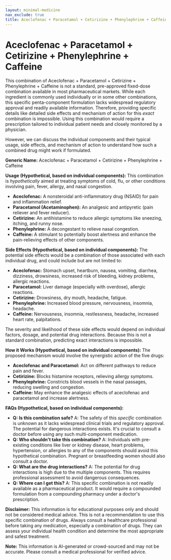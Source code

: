 ```yaml
---
layout: minimal-medicine
nav_exclude: true
title: Aceclofenac + Paracetamol + Cetirizine + Phenylephrine + Caffeine
---
```


# Aceclofenac + Paracetamol + Cetirizine + Phenylephrine + Caffeine

This combination of Aceclofenac + Paracetamol + Cetirizine + Phenylephrine + Caffeine is not a standard, pre-approved fixed-dose combination available in most pharmaceutical markets.  While each ingredient is commonly used individually or in some other combinations, this specific penta-component formulation lacks widespread regulatory approval and readily available information.  Therefore, providing specific details like detailed side effects and mechanism of action for this *exact* combination is impossible.  Using this combination would require a prescription tailored to individual patient needs and closely monitored by a physician.

However, we can discuss the individual components and their typical usage, side effects, and mechanism of action to understand how such a combined drug might work if formulated.


**Generic Name:**  Aceclofenac + Paracetamol + Cetirizine + Phenylephrine + Caffeine

**Usage (Hypothetical, based on individual components):**  This combination is *hypothetically* aimed at treating symptoms of cold, flu, or other conditions involving pain, fever, allergy, and nasal congestion.

* **Aceclofenac:** A nonsteroidal anti-inflammatory drug (NSAID) for pain and inflammation relief.
* **Paracetamol (Acetaminophen):** An analgesic and antipyretic (pain reliever and fever reducer).
* **Cetirizine:** An antihistamine to reduce allergic symptoms like sneezing, itching, and runny nose.
* **Phenylephrine:** A decongestant to relieve nasal congestion.
* **Caffeine:** A stimulant to potentially boost alertness and enhance the pain-relieving effects of other components.

**Side Effects (Hypothetical, based on individual components):**  The potential side effects would be a combination of those associated with each individual drug, and could include but are not limited to:

* **Aceclofenac:** Stomach upset, heartburn, nausea, vomiting, diarrhea, dizziness, drowsiness, increased risk of bleeding, kidney problems, allergic reactions.
* **Paracetamol:** Liver damage (especially with overdose), allergic reactions.
* **Cetirizine:** Drowsiness, dry mouth, headache, fatigue.
* **Phenylephrine:** Increased blood pressure, nervousness, insomnia, headache.
* **Caffeine:** Nervousness, insomnia, restlessness, headache, increased heart rate, palpitations.

The severity and likelihood of these side effects would depend on individual factors, dosage, and potential drug interactions.  Because this is not a standard combination, predicting exact interactions is impossible.

**How it Works (Hypothetical, based on individual components):**  The proposed mechanism would involve the synergistic action of the five drugs:

* **Aceclofenac and Paracetamol:** Act on different pathways to reduce pain and fever.
* **Cetirizine:** Blocks histamine receptors, relieving allergy symptoms.
* **Phenylephrine:** Constricts blood vessels in the nasal passages, reducing swelling and congestion.
* **Caffeine:**  May enhance the analgesic effects of aceclofenac and paracetamol and increase alertness.


**FAQs (Hypothetical, based on individual components):**

* **Q: Is this combination safe?**  A: The safety of this *specific* combination is unknown as it lacks widespread clinical trials and regulatory approval.  The potential for dangerous interactions exists.  It's crucial to consult a doctor before using any such multi-component medication.
* **Q: Who shouldn't take this combination?** A: Individuals with pre-existing conditions like liver or kidney disease, heart problems, hypertension, or allergies to any of the components should avoid this hypothetical combination.  Pregnant or breastfeeding women should also consult a doctor.
* **Q: What are the drug interactions?** A:  The potential for drug interactions is high due to the multiple components.  This requires professional assessment to avoid dangerous consequences.
* **Q: Where can I get this?** A:  This specific combination is not readily available as a pharmaceutical product.  It would require a compounded formulation from a compounding pharmacy under a doctor's prescription.


**Disclaimer:** This information is for educational purposes only and should not be considered medical advice.  This is not a recommendation to use this specific combination of drugs. Always consult a healthcare professional before taking any medication, especially a combination of drugs.  They can assess your individual health condition and determine the most appropriate and safest treatment.


**Note:** This information is AI-generated or crowd-sourced and may not be accurate. Please consult a medical professional for verified advice.